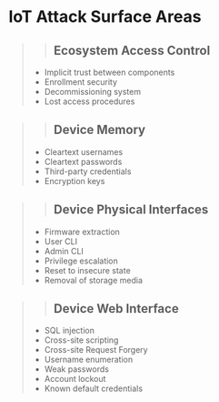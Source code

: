 # IoT Attack Surface Areas

>> ## Ecosystem Access Control
>- Implicit trust between components
> - Enrollment security
> -  Decommissioning system
> -  Lost access procedures

>> ## Device Memory
>- Cleartext usernames
>- Cleartext passwords
>- Third-party credentials
>- Encryption keys

>> ## Device Physical Interfaces	
>- Firmware extraction
>- User CLI
>- Admin CLI
>- Privilege escalation
>- Reset to insecure state
>- Removal of storage media

>> ## Device Web Interface	
>- SQL injection
>- Cross-site scripting
>- Cross-site Request Forgery
>- Username enumeration
>- Weak passwords
>- Account lockout
>- Known default credentials
